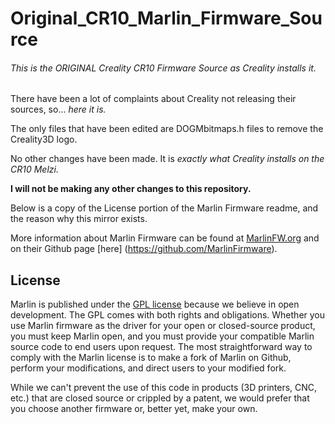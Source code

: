 # Original_CR10_Marlin_Firmware_Source


###### *This is the ORIGINAL Creality CR10 Firmware Source as Creality installs it.*

There have been a lot of complaints about Creality not releasing their sources, so... *here it is.*

The only files that have been edited are DOGMbitmaps.h files to remove the Creality3D logo.

No other changes have been made. It is *exactly what Creality installs on the CR10 Melzi.*

**I will not be making any other changes to this repository.**

Below is a copy of the License portion of the Marlin Firmware readme, and the reason why this mirror exists.

More information about Marlin Firmware can be found at [MarlinFW.org](http://marlinfw.org) and on their Github page [here] (https://github.com/MarlinFirmware).

## License

Marlin is published under the [GPL license](https://github.com/COPYING.md) because we believe in open development. The GPL comes with both rights and obligations. Whether you use Marlin firmware as the driver for your open or closed-source product, you must keep Marlin open, and you must provide your compatible Marlin source code to end users upon request. The most straightforward way to comply with the Marlin license is to make a fork of Marlin on Github, perform your modifications, and direct users to your modified fork.

While we can't prevent the use of this code in products (3D printers, CNC, etc.) that are closed source or crippled by a patent, we would prefer that you choose another firmware or, better yet, make your own.
